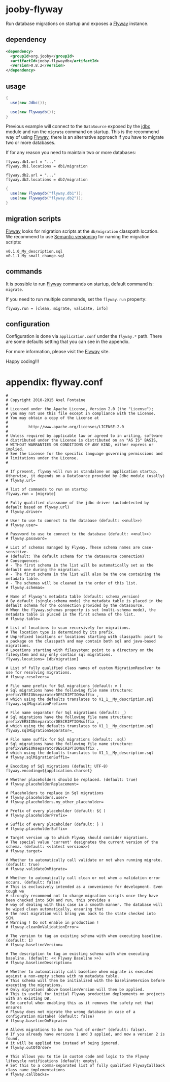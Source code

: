 # jooby-flyway

Run database migrations on startup and exposes a [Flyway](http://flywaydb.org/) instance.

## dependency

```xml
<dependency>
  <groupId>org.jooby</groupId>
  <artifactId>jooby-flywaydb</artifactId>
  <version>0.8.2</version>
</dependency>
```
## usage

```java
{
  use(new Jdbc());

  use(new Flywaydb());
}
```

Previous example will connect to the ```DataSource``` exposed by the [jdbc](/doc/jdbc) module
and run the ```migrate``` command on startup. This is the recommend way of using [Flyway](http://flywaydb.org/), there
is an alternative approach if you have to migrate two or more databases.

If for any reason you need to maintain two or more databases:

```properties
flyway.db1.url = "..."
flyway.db1.locations = db1/migration

flyway.db2.url = "..."
flyway.db2.locations = db2/migration
```

```java
{
  use(new Flywaydb("flyway.db1"));
  use(new Flywaydb("flyway.db2"));
}
```

## migration scripts

[Flyway](http://flywaydb.org/) looks for migration scripts at the ```db/migration``` classpath location.
We recommend to use [Semantic versioning](http://semver.org) for naming the migration scripts:

```
v0.1.0_My_description.sql
v0.1.1_My_small_change.sql
```

## commands
It is possible to run [Flyway](http://flywaydb.org/) commands on startup, default command is: ```migrate```.

If you need to run multiple commands, set the ```flyway.run``` property:

```properties
flyway.run = [clean, migrate, validate, info]
```

## configuration

Configuration is done via ```application.conf``` under the ```flyway.*``` path.
There are some defaults setting that you can see in the appendix.


For more information, please visit the [Flyway](http://flywaydb.org/) site.

Happy coding!!!

# appendix: flyway.conf

```properties
#
# Copyright 2010-2015 Axel Fontaine
#
# Licensed under the Apache License, Version 2.0 (the "License");
# you may not use this file except in compliance with the License.
# You may obtain a copy of the License at
#
#         http://www.apache.org/licenses/LICENSE-2.0
#
# Unless required by applicable law or agreed to in writing, software
# distributed under the License is distributed on an "AS IS" BASIS,
# WITHOUT WARRANTIES OR CONDITIONS OF ANY KIND, either express or implied.
# See the License for the specific language governing permissions and
# limitations under the License.
#

# If present, flyway will run as standalone on application startup. Otherwise, it depends on a DataSource provided by Jdbc module (usally)
# flyway.url=

# list of commands to run on startup
flyway.run = [migrate]

# Fully qualified classname of the jdbc driver (autodetected by default based on flyway.url)
# flyway.driver=

# User to use to connect to the database (default: <<null>>)
# flyway.user=

# Password to use to connect to the database (default: <<null>>)
# flyway.password=

# List of schemas managed by Flyway. These schema names are case-sensitive.
# (default: The default schema for the datasource connection)
# Consequences:
# - The first schema in the list will be automatically set as the default one during the migration.
# - The first schema in the list will also be the one containing the metadata table.
# - The schemas will be cleaned in the order of this list.
# flyway.schemas=

# Name of Flyway's metadata table (default: schema_version)
# By default (single-schema mode) the metadata table is placed in the default schema for the connection provided by the datasource.
# When the flyway.schemas property is set (multi-schema mode), the metadata table is placed in the first schema of the list.
# flyway.table=

# List of locations to scan recursively for migrations.
# The location type is determined by its prefix.
# Unprefixed locations or locations starting with classpath: point to a package on the classpath and may contain both sql and java-based migrations.
# Locations starting with filesystem: point to a directory on the filesystem and may only contain sql migrations.
flyway.locations= [db/migration]

# List of fully qualified class names of custom MigrationResolver to use for resolving migrations.
# flyway.resolvers=

# File name prefix for Sql migrations (default: v )
# Sql migrations have the following file name structure: prefixVERSIONseparatorDESCRIPTIONsuffix ,
# which using the defaults translates to V1_1__My_description.sql
flyway.sqlMigrationPrefix=v

# File name separator for Sql migrations (default: _)
# Sql migrations have the following file name structure: prefixVERSIONseparatorDESCRIPTIONsuffix ,
# which using the defaults translates to V1_1__My_description.sql
flyway.sqlMigrationSeparator=_

# File name suffix for Sql migrations (default: .sql)
# Sql migrations have the following file name structure: prefixVERSIONseparatorDESCRIPTIONsuffix ,
# which using the defaults translates to V1_1__My_description.sql
# flyway.sqlMigrationSuffix=

# Encoding of Sql migrations (default: UTF-8)
flyway.encoding=${application.charset}

# Whether placeholders should be replaced. (default: true)
# flyway.placeholderReplacement=

# Placeholders to replace in Sql migrations
# flyway.placeholders.user=
# flyway.placeholders.my_other_placeholder=

# Prefix of every placeholder (default: ${ )
# flyway.placeholderPrefix=

# Suffix of every placeholder (default: } )
# flyway.placeholderSuffix=

# Target version up to which Flyway should consider migrations.
# The special value 'current' designates the current version of the schema. (default: <<latest version>>)
# flyway.target=

# Whether to automatically call validate or not when running migrate. (default: true)
# flyway.validateOnMigrate=

# Whether to automatically call clean or not when a validation error occurs. (default: false)
# This is exclusively intended as a convenience for development. Even tough we
# strongly recommend not to change migration scripts once they have been checked into SCM and run, this provides a
# way of dealing with this case in a smooth manner. The database will be wiped clean automatically, ensuring that
# the next migration will bring you back to the state checked into SCM.
# Warning ! Do not enable in production !
# flyway.cleanOnValidationError=

# The version to tag an existing schema with when executing baseline. (default: 1)
# flyway.baselineVersion=

# The description to tag an existing schema with when executing baseline. (default: << Flyway Baseline >>)
# flyway.baselineDescription=

# Whether to automatically call baseline when migrate is executed against a non-empty schema with no metadata table.
# This schema will then be initialized with the baselineVersion before executing the migrations.
# Only migrations above baselineVersion will then be applied.
# This is useful for initial Flyway production deployments on projects with an existing DB.
# Be careful when enabling this as it removes the safety net that ensures
# Flyway does not migrate the wrong database in case of a configuration mistake! (default: false)
# flyway.baselineOnMigrate=

# Allows migrations to be run "out of order" (default: false).
# If you already have versions 1 and 3 applied, and now a version 2 is found,
# it will be applied too instead of being ignored.
# flyway.outOfOrder=

# This allows you to tie in custom code and logic to the Flyway lifecycle notifications (default: empty).
# Set this to a comma-separated list of fully qualified FlywayCallback class name implementations
# flyway.callbacks=

```
